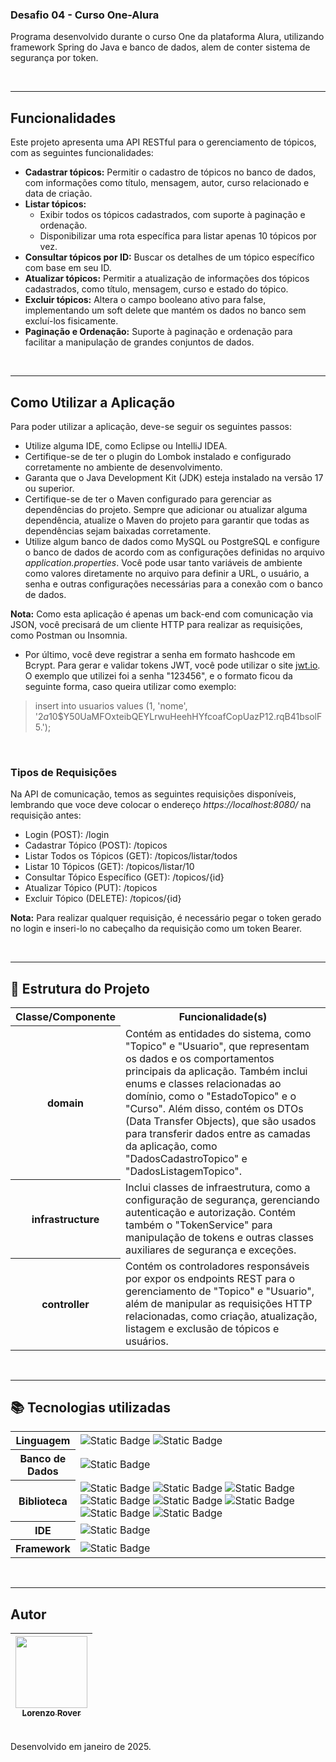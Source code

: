 ### Desafio 04 - Curso One-Alura
Programa desenvolvido durante o curso One da plataforma Alura, utilizando framework Spring do Java e banco de dados, alem de conter sistema de segurança por token.<br>

<br>

___

## Funcionalidades

Este projeto apresenta uma API RESTful para o gerenciamento de tópicos, com as seguintes funcionalidades:

- **Cadastrar tópicos:** Permitir o cadastro de tópicos no banco de dados, com informações como título, mensagem, autor, curso relacionado e data de criação.
- **Listar tópicos:**
  - Exibir todos os tópicos cadastrados, com suporte à paginação e ordenação.
  - Disponibilizar uma rota específica para listar apenas 10 tópicos por vez.
- **Consultar tópicos por ID:** Buscar os detalhes de um tópico específico com base em seu ID.
- **Atualizar tópicos:** Permitir a atualização de informações dos tópicos cadastrados, como título, mensagem, curso e estado do tópico.
- **Excluir tópicos:** Altera o campo booleano ativo para false, implementando um soft delete que mantém os dados no banco sem excluí-los fisicamente.
- **Paginação e Ordenação:** Suporte à paginação e ordenação para facilitar a manipulação de grandes conjuntos de dados.

<br>

___

## Como Utilizar a Aplicação

Para poder utilizar a aplicação, deve-se seguir os seguintes passos:
- Utilize alguma IDE, como Eclipse ou IntelliJ IDEA.
- Certifique-se de ter o plugin do Lombok instalado e configurado corretamente no ambiente de desenvolvimento.
- Garanta que o Java Development Kit (JDK) esteja instalado na versão 17 ou superior.
- Certifique-se de ter o Maven configurado para gerenciar as dependências do projeto. Sempre que adicionar ou atualizar alguma dependência, atualize o Maven do projeto para garantir que todas as dependências sejam baixadas corretamente.
- Utilize algum banco de dados como MySQL ou PostgreSQL e configure o banco de dados de acordo com as configurações definidas no arquivo <i>application.properties</i>. Você pode usar tanto variáveis de ambiente como valores diretamente no arquivo para definir a URL, o usuário, a senha e outras configurações necessárias para a conexão com o banco de dados.

**Nota:** Como esta aplicação é apenas um back-end com comunicação via JSON, você precisará de um cliente HTTP para realizar as requisições, como Postman ou Insomnia.

- Por último, você deve registrar a senha em formato hashcode em Bcrypt. Para gerar e validar tokens JWT, você pode utilizar o site [jwt.io](https://jwt.io). O exemplo que utilizei foi a senha "123456", e o formato ficou da seguinte forma, caso queira utilizar como exemplo:
> insert into usuarios values (1, 'nome', '$2a$10$Y50UaMFOxteibQEYLrwuHeehHYfcoafCopUazP12.rqB41bsolF5.');

<br>

### Tipos de Requisições

Na API de comunicação, temos as seguintes requisições disponíveis, lembrando que voce deve colocar o endereço <i>https://localhost:8080/</i> na requisição antes:
- Login (POST): /login
- Cadastrar Tópico (POST): /topicos
- Listar Todos os Tópicos (GET): /topicos/listar/todos
- Listar 10 Tópicos (GET): /topicos/listar/10
- Consultar Tópico Específico (GET): /topicos/{id}
- Atualizar Tópico (PUT): /topicos
- Excluir Tópico (DELETE): /topicos/{id}

**Nota:** Para realizar qualquer requisição, é necessário pegar o token gerado no login e inseri-lo no cabeçalho da requisição como um token Bearer.

<br>

___

## 📂 Estrutura do Projeto

<div> 
  <table>
    <tr>
      <th>Classe/Componente</th>
      <th width="450px">Funcionalidade(s)</th> 
    </tr> 
    <tr> 
      <th>domain</th> 
      <td>Contém as entidades do sistema, como "Topico" e "Usuario", que representam os dados e os comportamentos principais da aplicação. Também inclui enums e classes relacionadas ao domínio, como o "EstadoTopico" e o "Curso". Além disso, contém os DTOs (Data Transfer Objects), que são usados para transferir dados entre as camadas da aplicação, como "DadosCadastroTopico" e "DadosListagemTopico".</td> 
    </tr> 
    <tr> 
      <th>infrastructure</th> 
      <td>Inclui classes de infraestrutura, como a configuração de segurança, gerenciando autenticação e autorização. Contém também o "TokenService" para manipulação de tokens e outras classes auxiliares de segurança e exceções.</td> 
    </tr> 
    <tr> 
      <th>controller</th> 
      <td>Contém os controladores responsáveis por expor os endpoints REST para o gerenciamento de "Topico" e "Usuario", além de manipular as requisições HTTP relacionadas, como criação, atualização, listagem e exclusão de tópicos e usuários.</td> 
    </tr> 
  </table> 
</div>

<br>

___

## 📚 Tecnologias utilizadas

<div>
  <table>
    <tr>
      <th>
        Linguagem
      </th>
      <td>
        <img alt="Static Badge" src="https://img.shields.io/badge/java-yellow?style=for-the-badge">
        <img alt="Static Badge" src="https://img.shields.io/badge/sql%20-%20cyan?style=for-the-badge">
      </td>
    </tr>
    <tr>
      <th>
        Banco de Dados
      </th>
      <td>
        <img alt="Static Badge" src="https://img.shields.io/badge/mysql%20-%20blue?style=for-the-badge">
      </td>
    <tr>
      <th>
         Biblioteca
      </th>
       <td width="420px">
         <img alt="Static Badge" src="https://img.shields.io/badge/lombok%20-%20black?style=for-the-badge">
         <img alt="Static Badge" src="https://img.shields.io/badge/spring%20web%20-%20black?style=for-the-badge">
         <img alt="Static Badge" src="https://img.shields.io/badge/spring%20boot%20devtools%20-%20black?style=for-the-badge">
         <img alt="Static Badge" src="https://img.shields.io/badge/spring%20data%20jpa%20-%20black?style=for-the-badge">
         <img alt="Static Badge" src="https://img.shields.io/badge/flyway%20migration%20-%20black?style=for-the-badge">
         <img alt="Static Badge" src="https://img.shields.io/badge/mysql%20driver%20-%20black?style=for-the-badge">
         <img alt="Static Badge" src="https://img.shields.io/badge/validation%20-%20black?style=for-the-badge">
         <img alt="Static Badge" src="https://img.shields.io/badge/spring%20security%20-%20black?style=for-the-badge">
      </td>
    </tr>
    <tr>
      <th>
        IDE
      </th>
      <td>
        <img alt="Static Badge" src="https://img.shields.io/badge/intelij-black?style=for-the-badge">
      </td>
    </tr>
    <tr>
      <th>
        Framework
      </th>
      <td>
        <img alt="Static Badge" src="https://img.shields.io/badge/spring%20boot%20-%20green?style=for-the-badge">
      </td>
    </tr>
  </table>
</div>

<br>

___

## Autor
| [<img loading="lazy" src="https://avatars.githubusercontent.com/u/168394448?v=4" width=115><br><sub>Lorenzo Rover</sub>](https://github.com/lorenzorover) |
| :---: |
<br>
Desenvolvido em janeiro de 2025.



